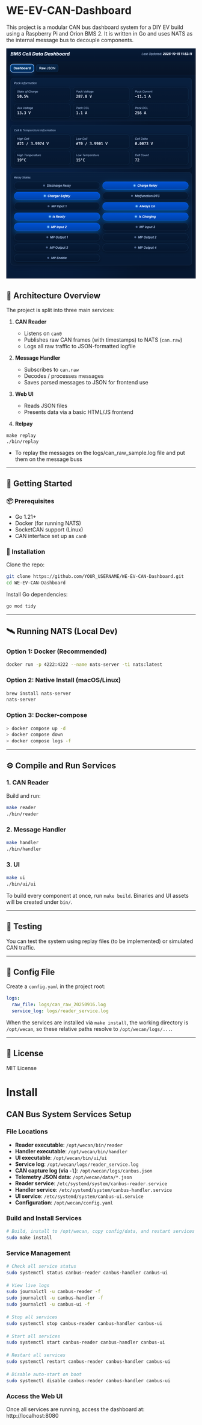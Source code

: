 # WE-EV-CAN-Dashboard

This project is a modular CAN bus dashboard system for a DIY EV build using a Raspberry Pi and Orion BMS 2. It is written in Go and uses NATS as the internal message bus to decouple components.

![Sample UI](sample-ui.png)



## 🧩 Architecture Overview

The project is split into three main services:

1. **CAN Reader**

   * Listens on `can0`
   * Publishes raw CAN frames (with timestamps) to NATS (`can.raw`)
   * Logs all raw traffic to JSON-formatted logfile

2. **Message Handler**

   * Subscribes to `can.raw`
   * Decodes / processes messages
   * Saves parsed messages to JSON for frontend use

3. **Web UI**

   * Reads JSON files
   * Presents data via a basic HTML/JS frontend

4. **Relpay**

```
make replay
./bin/replay
```


   * To replay the messages on the logs/can_raw_sample.log file and put them on the message buss

---

## 🚀 Getting Started

### 📦 Prerequisites

* Go 1.21+
* Docker (for running NATS)
* SocketCAN support (Linux)
* CAN interface set up as `can0`

### 🔧 Installation

Clone the repo:

```bash
git clone https://github.com/YOUR_USERNAME/WE-EV-CAN-Dashboard.git
cd WE-EV-CAN-Dashboard
```

Install Go dependencies:

```bash
go mod tidy
```

---

## 🛰️ Running NATS (Local Dev)

### Option 1: Docker (Recommended)

```bash
docker run -p 4222:4222 --name nats-server -ti nats:latest
```

### Option 2: Native Install (macOS/Linux)

```bash
brew install nats-server
nats-server
```

### Option 3: Docker-compose
```bash
> docker compose up -d
> docker compose down
> docker compose logs -f
```



---

## ⚙️ Compile and Run Services

### 1. CAN Reader

Build and run:

```bash
make reader
./bin/reader
```

### 2. Message Handler

```bash
make handler
./bin/handler
```

### 3. UI

```bash
make ui
./bin/ui/ui
```

To build every component at once, run `make build`. Binaries and UI assets will be created under `bin/`.

---

## 🧪 Testing

You can test the system using replay files (to be implemented) or simulated CAN traffic.

---

## 📁 Config File

Create a `config.yaml` in the project root:

```yaml
logs:
  raw_file: logs/can_raw_20250916.log
  service_log: logs/reader_service.log
```

When the services are installed via `make install`, the working directory is `/opt/wecan`, so these relative paths resolve to `/opt/wecan/logs/...`.

---

## 📜 License

MIT License

# Install

## CAN Bus System Services Setup

### File Locations
- **Reader executable**: `/opt/wecan/bin/reader`
- **Handler executable**: `/opt/wecan/bin/handler`
- **UI executable**: `/opt/wecan/bin/ui/ui`
- **Service log**: `/opt/wecan/logs/reader_service.log`
- **CAN capture log (via `-l`)**: `/opt/wecan/logs/canbus.json`
- **Telemetry JSON data**: `/opt/wecan/data/*.json`
- **Reader service**: `/etc/systemd/system/canbus-reader.service`
- **Handler service**: `/etc/systemd/system/canbus-handler.service`
- **UI service**: `/etc/systemd/system/canbus-ui.service`
- **Configuration**: `/opt/wecan/config.yaml`

### Build and Install Services
```bash
# Build, install to /opt/wecan, copy config/data, and restart services
sudo make install
```

### Service Management
```bash
# Check all service status
sudo systemctl status canbus-reader canbus-handler canbus-ui

# View live logs
sudo journalctl -u canbus-reader -f
sudo journalctl -u canbus-handler -f
sudo journalctl -u canbus-ui -f

# Stop all services
sudo systemctl stop canbus-reader canbus-handler canbus-ui

# Start all services
sudo systemctl start canbus-reader canbus-handler canbus-ui

# Restart all services
sudo systemctl restart canbus-reader canbus-handler canbus-ui

# Disable auto-start on boot
sudo systemctl disable canbus-reader canbus-handler canbus-ui
```

### Access the Web UI
Once all services are running, access the dashboard at: http://localhost:8080
